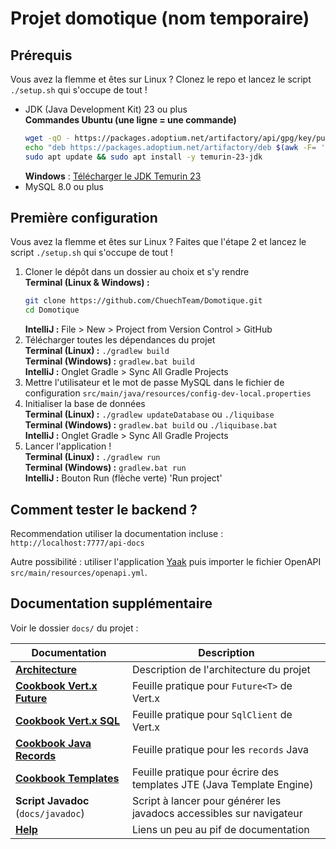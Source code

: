 # Projet domotique (nom temporaire)

## Prérequis

Vous avez la flemme et êtes sur Linux ? Clonez le repo et lancez le script `./setup.sh` qui s'occupe de tout !

- JDK (Java Development Kit) 23 ou plus  
  **Commandes Ubuntu (une ligne = une commande)**
  ```bash
  wget -qO - https://packages.adoptium.net/artifactory/api/gpg/key/public | sudo gpg --dearmor | sudo tee /etc/apt/trusted.gpg.d/adoptium.gpg > /dev/null
  echo "deb https://packages.adoptium.net/artifactory/deb $(awk -F= '/^VERSION_CODENAME/{print$2}' /etc/os-release) main" | sudo tee /etc/apt/sources.list.d/adoptium.list
  sudo apt update && sudo apt install -y temurin-23-jdk
  ```
  **Windows** : [Télécharger le JDK Temurin 23](https://adoptium.net/fr/temurin/releases/?version=23&os=windows&arch=x64)
- MySQL 8.0 ou plus

## Première configuration

Vous avez la flemme et êtes sur Linux ? Faites que l'étape 2 et lancez le script `./setup.sh` qui s'occupe de tout !

1. Cloner le dépôt dans un dossier au choix et s'y rendre  
   **Terminal (Linux & Windows) :**
   ```bash
   git clone https://github.com/ChuechTeam/Domotique.git
   cd Domotique
   ```
   **IntelliJ :** File > New > Project from Version Control > GitHub
2. Télécharger toutes les dépendances du projet   
   **Terminal (Linux) :** `./gradlew build`     
   **Terminal (Windows) :** `gradlew.bat build`    
   **IntelliJ :** Onglet Gradle > Sync All Gradle Projects
3. Mettre l'utilisateur et le mot de passe MySQL dans le fichier de configuration
   `src/main/java/resources/config-dev-local.properties`
4. Initialiser la base de données   
   **Terminal (Linux) :** `./gradlew updateDatabase` ou `./liquibase`     
   **Terminal (Windows) :** `gradlew.bat build` ou `./liquibase.bat`    
   **IntelliJ :** Onglet Gradle > Sync All Gradle Projects
5. Lancer l'application !  
   **Terminal (Linux) :** `./gradlew run`    
   **Terminal (Windows) :** `gradlew.bat run`    
   **IntelliJ :** Bouton Run (flèche verte) 'Run project'

## Comment tester le backend ?

Recommendation utiliser la documentation incluse : `http://localhost:7777/api-docs`

Autre possibilité : utiliser l'application [Yaak](https://yaak.app/download) puis importer le fichier OpenAPI
`src/main/resources/openapi.yml`.

## Documentation supplémentaire

Voir le dossier `docs/` du projet :

| Documentation                                              | Description                                                           |
|------------------------------------------------------------|-----------------------------------------------------------------------|
| **[Architecture](docs/ARCHITECTURE.md)**                   | Description de l'architecture du projet                               |
| **[Cookbook Vert.x Future](docs/COOKBOOK_VertxFuture.md)** | Feuille pratique pour `Future<T>` de Vert.x                           |
| **[Cookbook Vert.x SQL](docs/COOKBOOK_VertxSql.md)**       | Feuille pratique pour `SqlClient` de Vert.x                           |
| **[Cookbook Java Records](docs/COOKBOOK_JavaRecords.md)**  | Feuille pratique pour les `records` Java                              |
| **[Cookbook Templates](docs/COOKBOOK_Templates.md)**       | Feuille pratique pour écrire des templates JTE (Java Template Engine) |
| **Script Javadoc** (`docs/javadoc`) | Script à lancer pour générer les javadocs accessibles sur navigateur  |
| **[Help](docs/HELP.md)**                                   | Liens un peu au pif de documentation                                  |

